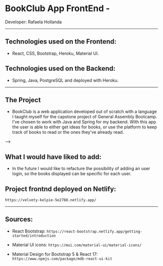 # BookClub App FrontEnd -
Developer: Rafaela Hollanda
____

## Technologies used on the Frontend:
- React, CSS, Bootstrap, Heroku, Material UI.

## Technologies used on the Backend:
- Spring, Java, PostgreSQL and deployed with Heroku.
___

## The Project
- BookClub is a web application developed out of scratch with a language I taught myself for the capstone project of General Assembly Bootcamp. I've chosen to work with Java and Spring for my backend.
With this app the user is able to either get ideas for books, or use the platform to keep track of books to read or the ones they've already read.


<!-- ## Difficulties:
<!-- ### bugs:
-  --> -->

## What I would have liked to add:
- In the future I would like to refacture the possibility of adding an user login, so the books displayed can be specific for each user.

## Project frontnd deployed on Netlify:
`https://velvety-kelpie-5e2788.netlify.app/`
___________________________________

## Sources:
- React Bootstrap:
`https://react-bootstrap.netlify.app/getting-started/introduction`

- Material UI icons:
`https://mui.com/material-ui/material-icons/`

- Material Design for Bootstrap 5 & React 17:
`https://www.npmjs.com/package/mdb-react-ui-kit`


